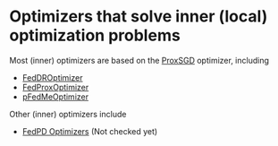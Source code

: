 # Optimizers that solve **inner (local)** optimization problems

Most (inner) optimizers are based on the [ProxSGD](base.py) optimizer, including
- [FedDROptimizer](feddr.py)
- [FedProxOptimizer](fedprox.py)
- [pFedMeOptimizer](pfedme.py)

Other (inner) optimizers include
- [FedPD Optimizers](fedpd.py) (Not checked yet)
